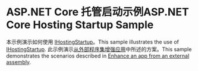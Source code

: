 # <a name="aspnet-core-hosting-startup-sample"></a><span data-ttu-id="1977d-101">ASP.NET Core 托管启动示例</span><span class="sxs-lookup"><span data-stu-id="1977d-101">ASP.NET Core Hosting Startup Sample</span></span>

<span data-ttu-id="1977d-102">本示例演示如何使用 [IHostingStartup](https://docs.microsoft.com/dotnet/api/microsoft.aspnetcore.hosting.ihostingstartup)。</span><span class="sxs-lookup"><span data-stu-id="1977d-102">This sample illustrates the use of [IHostingStartup](https://docs.microsoft.com/dotnet/api/microsoft.aspnetcore.hosting.ihostingstartup).</span></span> <span data-ttu-id="1977d-103">此示例演示[从外部程序集增强应用](https://docs.microsoft.com/aspnet/core/fundamentals/host/platform-specific-configuration)中所述的方案。</span><span class="sxs-lookup"><span data-stu-id="1977d-103">This sample demonstrates the scenarios described in [Enhance an app from an external assembly](https://docs.microsoft.com/aspnet/core/fundamentals/host/platform-specific-configuration).</span></span>
